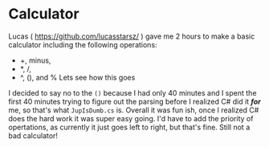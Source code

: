 # Calculator

Lucas ( https://github.com/lucasstarsz/ ) gave me 2 hours to make a basic calculator including the following operations:
- +, minus, 
- *, /, 
- ^, (), and %
Lets see how this goes

I decided to say no to the `()` because I had only 40 minutes and I spent the first 40 minutes trying to figure out the parsing before I realized C# did it ***for*** me, so that's what `JupIsDumb.cs` is. Overall it was fun ish, once I realized C# does the hard work it was super easy going. I'd have to add the priority of opertations, as currently it just goes left to right, but that's fine. Still not a bad calculator!
